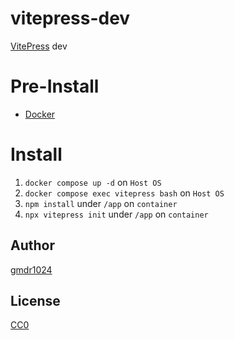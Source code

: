 # vitepress-dev
[VitePress](https://vitepress.dev/) dev

# Pre-Install
- [Docker](https://www.docker.com/ja-jp/)

# Install
1. `docker compose up -d` on `Host OS` 
2. `docker compose exec vitepress bash` on `Host OS`
3. `npm install` under `/app` on `container`
4. `npx vitepress init` under `/app` on `container`

## Author
[gmdr1024](https://github.com/gmdr1024)

## License
[CC0](https://github.com/gmdr1024/vitepress-dev/blob/main/LICENSE) 
